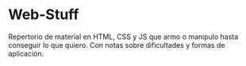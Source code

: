 # Web-Stuff
Repertorio de material en HTML, CSS y JS que armo o manipulo hasta conseguir lo que quiero.
Con notas sobre dificultades y formas de aplicación.
